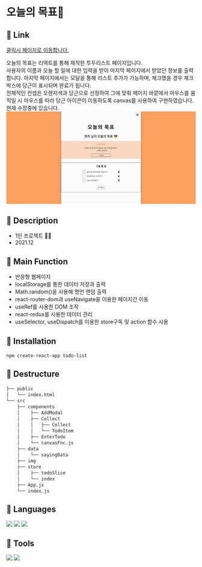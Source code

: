 # 오늘의 목표📝

## 📌 Link
[클릭시 페이지로 이동합니다.](https://grxxn.github.io/todo-list/)


오늘의 목표는 리액트를 통해 제작한 투두리스트 페이지입니다.   
사용자의 이름과 오늘 할 일에 대한 입력을 받아 마지막 페이지에서 받았던 정보를 출력합니다. 마지막 페이지에서는 모달을 통해 리스트 추가가 가능하며, 체크했을 경우 체크박스에 당근이 표시되며 완료가 됩니다.    
전체적인 컨셉은 오렌지색과 당근으로 선정하여 그에 맞춰 페이지 바깥에서 마우스를 움직일 시 마우스를 따라 당근 아이콘이 이동하도록 canvas를 사용하여 구현하였습니다. 현재 수정중에 있습니다.  
![투두리스트 페이지 미리보기](./src/img/todo%20main.png)   
   
## 📌 Description
- 1인 프로젝트 👩‍💻
- 2021.12

## 📌 Main Function
- 반응형 웹페이지
- localStorage를 통한 데이터 저장과 출력
- Math.random()을 사용해 명언 랜덤 출력
- react-router-dom과 useNavigate을 이용한 페이지간 이동
- useRef를 사용한 DOM 조작
- react-redux를 사용한 데이터 관리
- useSelector, useDispatch를 이용한 store구독 및 action 함수 사용   
   
           
## 📌 Installation
```
npm create-react-app todo-list
```

## 📌 Destructure
```
├── public
│   └── index.html
└── src
    ├── components
    │    ├── AddModal
    │    ├── Collect
    │    │   ├── Collect
    │    │   └── TodoItem
    │    ├── EnterTodo
    │    └── canvasFnc.js
    ├── data
    │    └── sayingData
    ├── img
    ├── store
    │    ├── todoSlice
    │    └── index
    ├── App.js
    └── index.js
```

## 📌 Languages
<img src="https://img.shields.io/badge/-React-%2361DAFB?style=flat-square&logo=React&logoColor=black"> <img src="https://img.shields.io/badge/-JavaScript-%23F7DF1E?style=flat-square&logo=JavaScript&logoColor=black"> <img src="https://img.shields.io/badge/-CSS3-%231572B6?style=flat-square&logo=CSS3&logoColor=white">
   
## 📌 Tools
<img src="https://img.shields.io/badge/-VisualStudioCode-%23007ACC?style=flat-square&logo=VisualStudioCode&logoColor=white" /> <img src="https://img.shields.io/badge/-GitHub-%23181717?style=flat-square&logo=GitHub&logoColor=white" />
